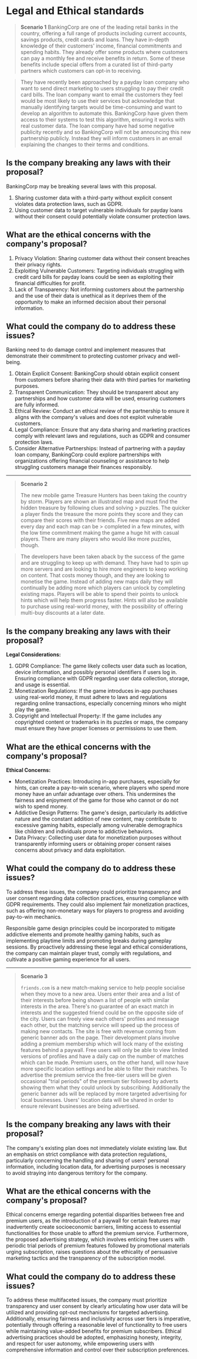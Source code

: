 # Legal and Ethical standards

> **Scenario 1**
> BankingCorp are one of the leading retail banks in the country, offering a full range of products including current accounts, savings products, credit cards and loans. They have in-depth knowledge of their customers' income, financial commitments and spending habits. They already offer some products where customers can pay a monthly fee and receive benefits in return. Some of these benefits include special offers from a curated list of third-party partners which customers can opt-in to receiving.

> They have recently been approached by a payday loan company who want to send direct marketing to users struggling to pay their credit card bills. The loan company want to email the customers they feel would be most likely to use their services but acknowledge that manually identifying targets would be time-consuming and want to develop an algorithm to automate this. BankingCorp have given them access to their systems to test this algorithm, ensuring it works with real customer data. The loan company have had some negative publicity recently and so BankingCorp will not be announcing this new partnership publicly. Instead they will inform customers in an email explaining the changes to their terms and conditions.
## Is the company breaking any laws with their proposal?

BankingCorp may be breaking several laws with this proposal.

1. Sharing customer data with a third-party without explicit consent violates data protection laws, such as GDPR.
2. Using customer data to target vulnerable individuals for payday loans without their consent could potentially violate consumer protection laws.

## What are the ethical concerns with the company's proposal?

1. Privacy Violation: Sharing customer data without their consent breaches their privacy rights.
2. Exploiting Vulnerable Customers: Targeting individuals struggling with credit card bills for payday loans could be seen as exploiting their financial difficulties for profit.
3. Lack of Transparency: Not informing customers about the partnership and the use of their data is unethical as it deprives them of the opportunity to make an informed decision about their personal information.

## What could the company do to address these issues?

Banking need to do damage control and implement measures that demonstrate their commitment to protecting customer privacy and well-being.

1. Obtain Explicit Consent: BankingCorp should obtain explicit consent from customers before sharing their data with third parties for marketing purposes.
2. Transparent Communication: They should be transparent about any partnerships and how customer data will be used, ensuring customers are fully informed.
3. Ethical Review: Conduct an ethical review of the partnership to ensure it aligns with the company's values and does not exploit vulnerable customers.
4. Legal Compliance: Ensure that any data sharing and marketing practices comply with relevant laws and regulations, such as GDPR and consumer protection laws.
5. Consider Alternative Partnerships: Instead of partnering with a payday loan company, BankingCorp could explore partnerships with organizations offering financial counseling or assistance to help struggling customers manage their finances responsibly.

---

> **Scenario 2**
>
> The new mobile game Treasure Hunters has been taking the country by storm. Players are shown an illustrated map and must find the hidden treasure by following clues and solving > puzzles. The quicker a player finds the treasure the more points they score and they can compare their scores with their friends. Five new maps are added every day and each map can be > completed in a few minutes, with the low time commitment making the game a huge hit with casual players. There are many players who would like more puzzles, though.

> The developers have been taken aback by the success of the game and are struggling to keep up with demand. They have had to spin up more servers and are looking to hire more engineers to keep working on content. That costs money though, and they are looking to monetise the game. Instead of adding new maps daily they will continually be adding more which players can unlock by completing existing maps. Players will be able to spend their points to unlock hints which will help them progress faster. Hints will also be available to purchase using real-world money, with the possibility of offering multi-buy discounts at a later date.


## Is the company breaking any laws with their proposal?

**Legal Considerations:**

1. GDPR Compliance: The game likely collects user data such as location, device information, and possibly personal identifiers if users log in. Ensuring compliance with GDPR regarding user data collection, storage, and usage is essential.
2. Monetization Regulations: If the game introduces in-app purchases using real-world money, it must adhere to laws and regulations regarding online transactions, especially concerning minors who might play the game.
3. Copyright and Intellectual Property: If the game includes any copyrighted content or trademarks in its puzzles or maps, the company must ensure they have proper licenses or permissions to use them.

## What are the ethical concerns with the company's proposal?

**Ethical Concerns:**

- Monetization Practices: Introducing in-app purchases, especially for hints, can create a pay-to-win scenario, where players who spend more money have an unfair advantage over others. This undermines the fairness and enjoyment of the game for those who cannot or do not wish to spend money.
- Addictive Design Patterns: The game's design, particularly its addictive nature and the constant addition of new content, may contribute to excessive gaming habits, especially among vulnerable demographics like children and individuals prone to addictive behaviors.
- Data Privacy: Collecting user data for monetization purposes without transparently informing users or obtaining proper consent raises concerns about privacy and data exploitation.

## What could the company do to address these issues?

To address these issues, the company could prioritize transparency and user consent regarding data collection practices, ensuring compliance with GDPR requirements. They could also implement fair monetization practices, such as offering non-monetary ways for players to progress and avoiding pay-to-win mechanics. 

Responsible game design principles could be incorporated to mitigate addictive elements and promote healthy gaming habits, such as implementing playtime limits and promoting breaks during gameplay sessions. By proactively addressing these legal and ethical considerations, the company can maintain player trust, comply with regulations, and cultivate a positive gaming experience for all users.

---

> **Scenario 3**
>
> `friends.com` is a new match-making service to help people socialise when they move to a new area. Users enter their area and a list of their interests before being shown a list of people with similar interests in the area. There's no guarantee of an exact match in interests and the suggested friend could be on the opposite side of the city. Users can freely view each others' profiles and message each other, but the matching service will speed up the process of making new contacts. The site is free with revenue coming from generic banner ads on the page. Their development plans involve adding a premium membership which will lock many of the existing features behind a paywall. Free users will only be able to view limited versions of profiles and have a daily cap on the number of matches which can be made. Premium users, on the other hand, will now have more specific location settings and be able to filter their matches. To advertise the premium service the free-tier users will be given occasional "trial periods" of the premium tier followed by adverts showing them what they could unlock by subscribing. Additionally the generic banner ads will be replaced by more targeted advertising for local businesses. Users' location data will be shared in order to ensure relevant businesses are being advertised.

## Is the company breaking any laws with their proposal?

The company's existing plan does not immediately violate existing law. But an emphasis on strict compliance with data protection regulations, particularly concerning the handling and sharing of users' personal information, including location data, for advertising purposes is necessary to avoid straying into dangerous territory for the company. 

## What are the ethical concerns with the company's proposal?

Ethical concerns emerge regarding potential disparities between free and premium users, as the introduction of a paywall for certain features may inadvertently create socioeconomic barriers, limiting access to essential functionalities for those unable to afford the premium service. Furthermore, the proposed advertising strategy, which involves enticing free users with periodic trial periods of premium features followed by promotional materials urging subscription, raises questions about the ethicality of persuasive marketing tactics and the transparency of the subscription model.

## What could the company do to address these issues?

To address these multifaceted issues, the company must prioritize transparency and user consent by clearly articulating how user data will be utilized and providing opt-out mechanisms for targeted advertising. Additionally, ensuring fairness and inclusivity across user tiers is imperative, potentially through offering a reasonable level of functionality to free users while maintaining value-added benefits for premium subscribers. Ethical advertising practices should be adopted, emphasizing honesty, integrity, and respect for user autonomy, while empowering users with comprehensive information and control over their subscription preferences.
